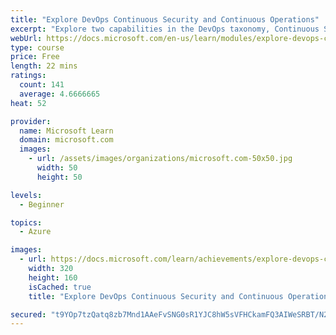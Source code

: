 ```yaml
---
title: "Explore DevOps Continuous Security and Continuous Operations"
excerpt: "Explore two capabilities in the DevOps taxonomy, Continuous Security and Continuous Operations."
webUrl: https://docs.microsoft.com/en-us/learn/modules/explore-devops-continuous-security-operations/
type: course
price: Free
length: 22 mins
ratings:
  count: 141
  average: 4.6666665
heat: 52

provider:
  name: Microsoft Learn
  domain: microsoft.com
  images:
    - url: /assets/images/organizations/microsoft.com-50x50.jpg
      width: 50
      height: 50

levels:
  - Beginner

topics:
  - Azure

images:
  - url: https://docs.microsoft.com/learn/achievements/explore-devops-continuous-security-operations-social.png
    width: 320
    height: 160
    isCached: true
    title: "Explore DevOps Continuous Security and Continuous Operations"

secured: "t9YOp7tzQatq8zb7Mnd1AAeFvSNG0sR1YJC8hW5sVFHCkamFQ3AIWeSRBT/N2LCdW3QDt8OgmQtiNldveMlm5ZB+iSIB82mFzx2MQ/L1EtI16F56kRfaegStaTf+ufDQBEK3ifC0LCDY6kyLv+N/Lm9T8R4eWOzVI+OH99dFlyWe2PWjxmR++Gac4oltWTlRy1sAc7xTgwueRVTmG48sKPB3hIqskbmZfK7o7di3G3jMHo+UWP1PoOZeBHioxG7J5Wb84SOXO9EgyGXkuP/KThv6xmGpO/S2v4seoG9Ff4BP5/5yFzDLcD7vV+dvgk/rPZBUFx79GefnqnyUROGlQcv7vOeuz4hRvwe71Fp7gXy3WmNuUmsAiV2K5ZzUPT6N4NSseg0jRv9LVFRDSH9nGw==;tHtN6xYYYnzpNf5Ic1OBGA=="
---
```


